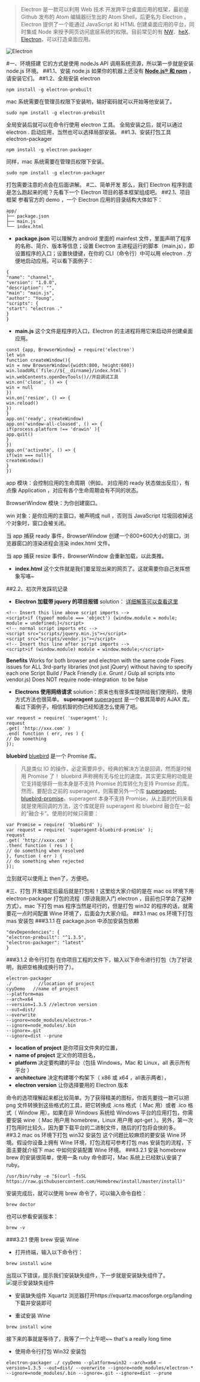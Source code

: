 > Electron 是一款可以利用 Web 技术 开发跨平台桌面应用的框架，最初是 Github 发布的 Atom 编辑器衍生出的 Atom Shell，后更名为 Electron 。Electron 提供了一个能通过 JavaScript 和 HTML 创建桌面应用的平台，同时集成 Node 来授予网页访问底层系统的权限。目前常见的有 [NW](http://nwjs.io/)、[heX](http://hex.youdao.com/zh-cn/index.html)、[Electron](http://electron.atom.io/)，可以打造桌面应用。

![Electron](http://upload-images.jianshu.io/upload_images/1896270-a05736e88054b1e4.jpg?imageMogr2/auto-orient/strip%7CimageView2/2/w/1240)


#一、环境搭建
它的方式是使用 nodeJs API 调用系统资源，所以第一步就是安装 node.js 环境。
##1.1、安装 node.js
如果你的机器上还没有 **[Node.js® 和 npm](https://nodejs.org/en/download/)** ，请安装它们。
##1.2、全局安装 electron
```
npm install -g electron-prebuilt
```
mac 系统需要在管理员权限下安装哟，输好密码就可以开始等他安装了。
```
sudo npm install -g electron-prebuilt
```
全局安装后就可以在命令行使用 electron 工具。
全局安装之后，就可以通过 electron .  启动应用，当然也可以选择局部安装。
##1.3、安装打包工具 electron-packager
```
npm install -g electron-packager
```
同样，mac 系统需要在管理员权限下安装。
```
sudo npm install -g electron-packager
```
打包需要注意的点会在后面讲解。
#二、简单开发
那么，我们 Electron 程序到底是怎么跑起来的呢？先看下一个 Electron 项目的基本框架组成吧。
##2.1、项目框架
参看官方的 demo ，一个 Electron 应用的目录结构大体如下：
```
app/
├── package.json
├── main.js
└── index.html
```

- **package.json**
可以理解为 android 里面的 mainfest 文件，里面声明了程序的名称、简介、版本等信息；设置 Electron 主进程运行的脚本（main.js），即设置程序的入口；设置快捷键，在你的 CLI（命令行）中可以用 electron . 方便地启动应用。可以看下面例子：
```
{
"name": "channel",
"version": "1.0.0",
"description": "",
"main": "main.js",
"author": "Young",
"scripts": {
"start": "electron ."
}
}
```

- **main.js**
这个文件是程序的入口，Electron 的主进程将用它来启动并创建桌面应用。
```
const {app, BrowserWindow} = require('electron')
let win
function createWindow(){
win = new BrowserWindow({width:800, height:600})
win.loadURL(`file://${__dirname}/index.html`)
win.webContents.openDevTools()//开启调试工具
win.on('close', () => {
win = null
})
win.on('resize', () => {
win.reload()
})
}
app.on('ready', createWindow)
app.on('window-all-cloased', () => {
if(process.platform !== 'drawin' ){
app.quit()
}
})
app.on('activate', () => {
if(win === null){
createWindow()
}
})
```
app 模块：会控制应用的生命周期（例如， 对应用的 ready 状态做出反应），有点像 Application ，对应有各个生命周期会有不同的状态。

BrowserWindow 模块：为你创建窗口。

win 对象：是你应用的主窗口，被声明成 null ，否则当 JavaScript 垃圾回收掉这个对象时，窗口会被关闭。

当 app 捕获 ready 事件，BrowserWindow 创建一个800*600大小的窗口，浏览器窗口的渲染进程会渲染 index.html 文件。

当 app 捕获 resize 事件，BrowserWindow 会重新加载，以此类推。

- **index.html**
这个文件就是我们要呈现出来的网页了。这就需要你自己发挥想象写咯~

##2.2、初次开发踩坑记录
- **Electron 加载带 jquery 的项目报错**
solution： [详细解答可以查看这里](https://github.com/electron/electron/issues/254#issuecomment-183483641)
```
<!-- Insert this line above script imports -->
<script>if (typeof module === 'object') {window.module = module; module = undefined;}</script>
<!-- normal script imports etc -->
<script src="scripts/jquery.min.js"></script> 
<script src="scripts/vendor.js"></script> 
<!-- Insert this line after script imports -->
<script>if (window.module) module = window.module;</script>
```
**Benefits**
Works for both browser and electron with the same code
Fixes issues for ALL 3rd-party libraries (not just jQuery) without having to specify each one
Script Build / Pack Friendly (i.e. Grunt / Gulp all scripts into vendor.js)
Does NOT require node-integration
 to be false

- **Electrons 使用网络请求**
solution：原来也有很多库提供给我们使用的，使用方式方法也很简单。
**superagent**
[superagent](https://github.com/visionmedia/superagent) 是一个极其简单的 AJAX 库。看过下面例子，相信机智的你已经知道怎么使用了吧。
```
var request = require( 'superagent' );
request 
.get( 'http://xxx.com' ) 
.end( function ( err, res ) { 
// Do something
});
```
**bluebird**
[bluebird](https://github.com/petkaantonov/bluebird/) 是一个 Promise 库。
>凡是类似 IO 的操作，必定需要异步。经典的解决方法是回调，然而是时候用 Promise 了！
>bluebird 声称拥有无与伦比的速度。其实更实用的功能是它支持能够将一些本身是不支持 Promise 的库转化为支持 Promise 的库。
>然而，要配合之前的 superagent，则需要另外一个库 [superagent-bluebird-promise](https://github.com/KyleAMathews/superagent-bluebird-promise)。superagent 本身不支持 Promise，从上面的代码来看就是使用回调的方法，这个库就是将 superagent 和 bluebird 融合在一起的“融合卡”。使用的时候只需要：
```
var Promise = require( 'bluebird' );
var request = require( 'superagent-bluebird-promise' );
request 
.get( 'http://xxxx.com' ) 
.then( function ( res ) { 
// do something when resolved 
}, function ( err ) {
// do something when rejected 
});
```
立刻就可以使用上 then了，方便吧。


#三、打包
开发搞定后最后就是打包啦！这里给大家介绍的是在 mac os 环境下用 electron-packager 打包的流程（原谅我刚入门 electron ，目前也只学会了这种方式）。mac 下打包 mas 程序当然是可行的，但是打包 win32 的程序的话，就需要花一点时间配置 Wine 环境了，后面会为大家介绍。
##3.1 mac os 环境下打包 mas 安装包
###3.1.1 在 package.json 中添加安装包依赖
```
"devDependencies": {
"electron-prebuilt": "^1.3.5",
"electron-packager": "latest"
}
```

###3.1.2 命令行打包
在你项目工程的文件下，输入以下命令进行打包（为了好说明，我把空格换成换行符了）。
```
electron-packager 
./          //location of project
cyyDemo   //name of project
--platform=mas 
--arch=x64 
--version=1.3.5 //electron version
--out=dist/ 
--overwrite 
--ignore=node_modules/electron-* 
--ignore=node_modules/.bin 
--ignore=.git 
--ignore=dist --prune
```
- **location of project** 是你项目文件夹的位置，
- **name of project** 定义你的项目名，
- **platform** 决定要构建的平台（包括 Windows，Mac 和 Linux，all 表示所有平台 ）
- **architecture** 决定构建哪个构架下（ x86 或 x64 ，all表示两者），
- **electron version** 让你选择要用的 Electron 版本

命令的选项理解起来都比较简单。为了获得精美的图标，你首先要找一款可以把 png 文件转换到这些格式的工具，把它转换成 .icns 格式（ Mac 用）或者 .ico 格式（ Window 用）。如果在非 Windows 系统给 Windows 平台的应用打包，你需要安装 wine（ Mac 用户用 homebrew，Linux 用户用 apt-get ）。另外，第一次打包用时比较久，因为要下载平台的二进制文件，随后的打包将会快的多。
##3.2 mac os 环境下打包 win32 安装包
这个问题比较麻烦的要安装 Wine 环境。假设你设备上拥有 Wine 环境，打包流程可参考打包 mas 安装包的流程，下面主要就介绍下 mac 中如何安装配置 Wine 环境。
###3.2.1 安装 homebrew
brew 的安装很简单，使用一条 ruby 命令即可，Mac 系统上已经默认安装了 ruby。
```
/usr/bin/ruby -e "$(curl -fsSL https://raw.githubusercontent.com/Homebrew/install/master/install)"
```
安装完成后，就可以使用 brew 命令了，可以输入命令自检：
```
brew doctor
```
也可以参看安装版本：
```
brew -v
```
###3.2.1 使用 brew 安装 Wine
- 打开终端，输入以下命令行：
```
brew install wine
```
出现以下错误，提示我们安装缺失组件，下一步就是安装缺失组件了。
![提示安装缺失组件](http://upload-images.jianshu.io/upload_images/1896270-8681bc07d92513d3.png?imageMogr2/auto-orient/strip%7CimageView2/2/w/1240)


- 安装缺失组件 Xquartz
浏览器打开https://xquartz.macosforge.org/landing 下载并安装即可

- 重试安装 Wine
```
brew install wine
```
接下来的事就是等待了，我等了一个上午吧~~ that's a really long time

- 使用命令行打包 Win32 安装包
```
electron-packager ./ cyyDemo --platform=win32 --arch=x64 —version=1.3.5 --out=dist/ --overwrite --ignore=node_modules/electron-* --ignore=node_modules/.bin --ignore=.git --ignore=dist --prune
```
